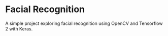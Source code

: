 # Facial Recognition

A simple project exploring facial recognition using OpenCV and Tensorflow 2 with Keras.
